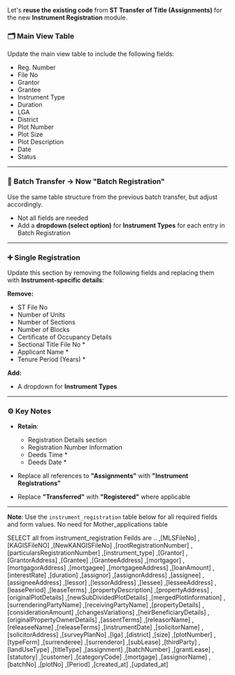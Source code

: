 Let's **reuse the existing code** from **ST Transfer of Title (Assignments)** for the new **Instrument Registration** module.

### 🗂️ Main View Table

Update the main view table to include the following fields:

* Reg. Number
* File No
* Grantor
* Grantee
* Instrument Type
* Duration
* LGA
* District
* Plot Number
* Plot Size
* Plot Description
* Date
* Status

---

### 🔄 Batch Transfer → Now "Batch Registration"

Use the same table structure from the previous batch transfer, but adjust accordingly.

* Not all fields are needed
* Add a **dropdown (select option)** for **Instrument Types** for each entry in Batch Registration

---

### ➕ Single Registration

Update this section by removing the following fields and replacing them with **Instrument-specific details**:

**Remove:**

* ST File No
* Number of Units
* Number of Sections
* Number of Blocks
* Certificate of Occupancy Details
* Sectional Title File No \*
* Applicant Name \*
* Tenure Period (Years) \*

**Add:**

* A dropdown for **Instrument Types**

---

### ⚙️ Key Notes

* **Retain**:

  * Registration Details section
  * Registration Number Information
  * Deeds Time \*
  * Deeds Date \*

* Replace all references to **"Assignments"** with **"Instrument Registrations"**

* Replace **"Transferred"** with **"Registered"** where applicable

---

**Note**: Use the `instrument_registration` table below for all required fields and form values.
No need for Mother_applications table

SELECT all  from instrument_registration 
Feilds are .. 
      ,[MLSFileNo]
      ,[KAGISFileNO]
      ,[NewKANGISFileNo]
      ,[rootRegistrationNumber]
      ,[particularsRegistrationNumber]
      ,[instrument_type]
      ,[Grantor]
      ,[GrantorAddress]
      ,[Grantee]
      ,[GranteeAddress]
      ,[mortgagor]
      ,[mortgagorAddress]
      ,[mortgagee]
      ,[mortgageeAddress]
      ,[loanAmount]
      ,[interestRate]
      ,[duration]
      ,[assignor]
      ,[assignorAddress]
      ,[assignee]
      ,[assigneeAddress]
      ,[lessor]
      ,[lessorAddress]
      ,[lessee]
      ,[lesseeAddress]
      ,[leasePeriod]
      ,[leaseTerms]
      ,[propertyDescription]
      ,[propertyAddress]
      ,[originalPlotDetails]
      ,[newSubDividedPlotDetails]
      ,[mergedPlotInformation]
      ,[surrenderingPartyName]
      ,[receivingPartyName]
      ,[propertyDetails]
      ,[considerationAmount]
      ,[changesVariations]
      ,[heirBeneficiaryDetails]
      ,[originalPropertyOwnerDetails]
      ,[assentTerms]
      ,[releasorName]
      ,[releaseeName]
      ,[releaseTerms]
      ,[instrumentDate]
      ,[solicitorName]
      ,[solicitorAddress]
      ,[surveyPlanNo]
      ,[lga]
      ,[district]
      ,[size]
      ,[plotNumber]
      ,[typeForm]
      ,[surrenderee]
      ,[surrenderor]
      ,[subLease]
      ,[thirdParty]
      ,[landUseType]
      ,[titleType]
      ,[assignment]
      ,[batchNumber]
      ,[grantLease]
      ,[statutory]
      ,[customer]
      ,[categoryCode]
      ,[mortgage]
      ,[assignorName]
      ,[batchNo]
      ,[plotNo]
      ,[Period]
      ,[created_at]
      ,[updated_at]
 